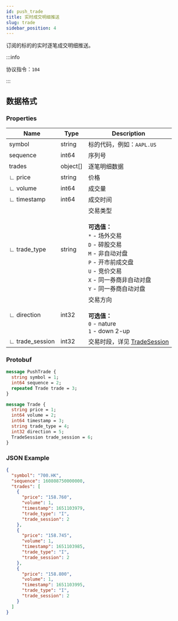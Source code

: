 ```yaml
---
id: push_trade
title: 实时成交明细推送
slug: trade
sidebar_position: 4
---
```


订阅的标的的实时逐笔成交明细推送。

:::info

协议指令：`104`

:::

## 数据格式

### Properties

| Name            | Type     | Description                                                                                                                                                                                   |
| --------------- | -------- | --------------------------------------------------------------------------------------------------------------------------------------------------------------------------------------------- |
| symbol          | string   | 标的代码，例如：`AAPL.US`                                                                                                                                                                     |
| sequence        | int64    | 序列号                                                                                                                                                                                        |
| trades          | object[] | 逐笔明细数据                                                                                                                                                                                  |
| ∟ price         | string   | 价格                                                                                                                                                                                          |
| ∟ volume        | int64    | 成交量                                                                                                                                                                                        |
| ∟ timestamp     | int64    | 成交时间                                                                                                                                                                                      |
| ∟ trade_type    | string   | 交易类型 <br/><br />**可选值：**<br/>`*` - 场外交易<br/>`D` - 碎股交易<br/>`M` - 非自动对盘<br/>`P` - 开市前成交盘<br/>`U` - 竞价交易<br/>`X` - 同一券商非自动对盘<br/>`Y` - 同一券商自动对盘 |
| ∟ direction     | int32    | 交易方向 <br/><br />**可选值：**<br/>`0` - nature<br/>`1` - down 2-up                                                                                                                         |
| ∟ trade_session | int32    | 交易时段，详见 [TradeSession](../objects#tradesession---交易时段)                                                                                                                             |

### Protobuf

```protobuf
message PushTrade {
  string symbol = 1;
  int64 sequence = 2;
  repeated Trade trade = 3;
}

message Trade {
  string price = 1;
  int64 volume = 2;
  int64 timestamp = 3;
  string trade_type = 4;
  int32 direction = 5;
  TradeSession trade_session = 6;
}
```

### JSON Example

```json
{
  "symbol": "700.HK",
  "sequence": 160808750000000,
  "trades": [
    {
      "price": "158.760",
      "volume": 1,
      "timestamp": 1651103979,
      "trade_type": "I",
      "trade_session": 2
    },
    {
      "price": "158.745",
      "volume": 1,
      "timestamp": 1651103985,
      "trade_type": "I",
      "trade_session": 2
    },
    {
      "price": "158.800",
      "volume": 1,
      "timestamp": 1651103995,
      "trade_type": "I",
      "trade_session": 2
    }
  ]
}
```
